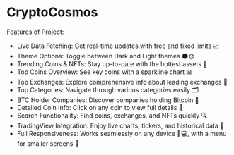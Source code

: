# CryptoCosmos

Features of Project:

- Live Data Fetching: Get real-time updates with free and fixed limits 📈
- Theme Options: Toggle between Dark and Light themes 🌑🌞
- Trending Coins & NFTs: Stay up-to-date with the hottest assets 🚀
- Top Coins Overview: See key coins with a sparkline chart 📊
- Top Exchanges: Explore comprehensive info about leading exchanges 🏦
- Top Categories: Navigate through various categories easily 🗂️
- BTC Holder Companies: Discover companies holding Bitcoin 🏢
- Detailed Coin Info: Click on any coin to view full details 🔎
- Search Functionality: Find coins, exchanges, and NFTs quickly 🔍
- TradingView Integration: Enjoy live charts, tickers, and historical data 📅
- Full Responsiveness: Works seamlessly on any device 📱💻, with a menu for smaller screens 📲